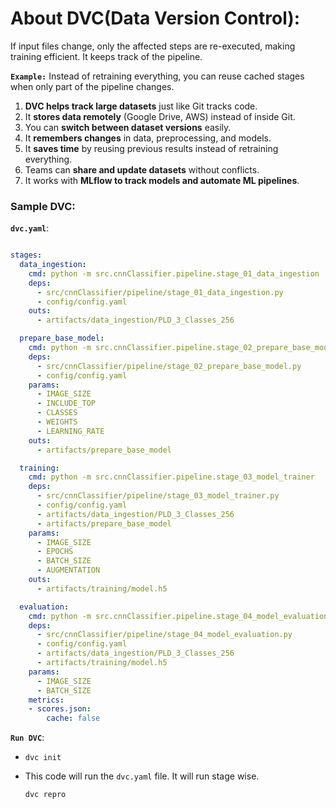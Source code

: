 # About DVC(Data Version Control):
If input files change, only the affected steps are re-executed, making training efficient. It keeps track of the pipeline.

**`Example:`** Instead of retraining everything, you can reuse cached stages when only part of the pipeline changes.

1. **DVC helps track large datasets** just like Git tracks code.  
2. It **stores data remotely** (Google Drive, AWS) instead of inside Git.  
3. You can **switch between dataset versions** easily.  
4. It **remembers changes** in data, preprocessing, and models.  
5. It **saves time** by reusing previous results instead of retraining everything.  
6. Teams can **share and update datasets** without conflicts.  
7. It works with **MLflow to track models and automate ML pipelines**.

### Sample DVC:
**`dvc.yaml`**:

```yaml

stages:
  data_ingestion:
    cmd: python -m src.cnnClassifier.pipeline.stage_01_data_ingestion
    deps:
      - src/cnnClassifier/pipeline/stage_01_data_ingestion.py
      - config/config.yaml
    outs:
      - artifacts/data_ingestion/PLD_3_Classes_256

  prepare_base_model:
    cmd: python -m src.cnnClassifier.pipeline.stage_02_prepare_base_model
    deps:
      - src/cnnClassifier/pipeline/stage_02_prepare_base_model.py
      - config/config.yaml
    params:
      - IMAGE_SIZE
      - INCLUDE_TOP
      - CLASSES
      - WEIGHTS
      - LEARNING_RATE
    outs:
      - artifacts/prepare_base_model

  training:
    cmd: python -m src.cnnClassifier.pipeline.stage_03_model_trainer
    deps:
      - src/cnnClassifier/pipeline/stage_03_model_trainer.py
      - config/config.yaml
      - artifacts/data_ingestion/PLD_3_Classes_256
      - artifacts/prepare_base_model
    params:
      - IMAGE_SIZE
      - EPOCHS
      - BATCH_SIZE
      - AUGMENTATION
    outs:
      - artifacts/training/model.h5

  evaluation:
    cmd: python -m src.cnnClassifier.pipeline.stage_04_model_evaluation.py
    deps:
      - src/cnnClassifier/pipeline/stage_04_model_evaluation.py
      - config/config.yaml
      - artifacts/data_ingestion/PLD_3_Classes_256
      - artifacts/training/model.h5
    params:
      - IMAGE_SIZE
      - BATCH_SIZE
    metrics:
    - scores.json:
        cache: false

```

**`Run DVC`**:
   -  ```shell
      dvc init
      ```
   -  This code will run the `dvc.yaml` file. It will run stage wise.
      ```shell
      dvc repro
      ```